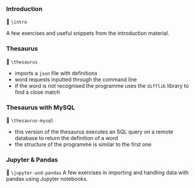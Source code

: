 ### Introduction
📁 `\intro`

A few exercises and useful snippets from the introduction material.

### Thesaurus
📁 `\thesaurus`

- imports a `json` file with definitions
- word requests inputted through the command line
- if the word is not recognised the programme uses the `difflib` library to find a close match

### Thesaurus with MySQL
📁 `\thesaurus-mysql`
- this version of the thesaurus executes an SQL query on a remote database to return the definition of a word
- the structure of the programme is similar to the first one

### Jupyter & Pandas
📁 `\jupyter-and-pandas`
A few exercises in importing and handling data with pandas using Jupyter notebooks.
